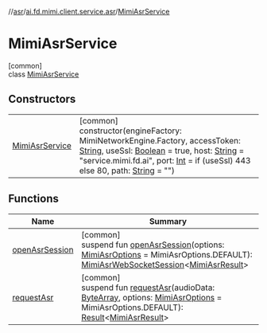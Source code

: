 //[asr](../../../index.md)/[ai.fd.mimi.client.service.asr](../index.md)/[MimiAsrService](index.md)

# MimiAsrService

[common]\
class [MimiAsrService](index.md)

## Constructors

| | |
|---|---|
| [MimiAsrService](-mimi-asr-service.md) | [common]<br>constructor(engineFactory: MimiNetworkEngine.Factory, accessToken: [String](https://kotlinlang.org/api/core/kotlin-stdlib/kotlin/-string/index.html), useSsl: [Boolean](https://kotlinlang.org/api/core/kotlin-stdlib/kotlin/-boolean/index.html) = true, host: [String](https://kotlinlang.org/api/core/kotlin-stdlib/kotlin/-string/index.html) = &quot;service.mimi.fd.ai&quot;, port: [Int](https://kotlinlang.org/api/core/kotlin-stdlib/kotlin/-int/index.html) = if (useSsl) 443 else 80, path: [String](https://kotlinlang.org/api/core/kotlin-stdlib/kotlin/-string/index.html) = &quot;&quot;) |

## Functions

| Name | Summary |
|---|---|
| [openAsrSession](open-asr-session.md) | [common]<br>suspend fun [openAsrSession](open-asr-session.md)(options: [MimiAsrOptions](../-mimi-asr-options/index.md) = MimiAsrOptions.DEFAULT): [MimiAsrWebSocketSession](../../../../asr-core/asr-core/ai.fd.mimi.client.service.asr.core/-mimi-asr-web-socket-session/index.md)&lt;[MimiAsrResult](../-mimi-asr-result/index.md)&gt; |
| [requestAsr](request-asr.md) | [common]<br>suspend fun [requestAsr](request-asr.md)(audioData: [ByteArray](https://kotlinlang.org/api/core/kotlin-stdlib/kotlin/-byte-array/index.html), options: [MimiAsrOptions](../-mimi-asr-options/index.md) = MimiAsrOptions.DEFAULT): [Result](https://kotlinlang.org/api/core/kotlin-stdlib/kotlin/-result/index.html)&lt;[MimiAsrResult](../-mimi-asr-result/index.md)&gt; |
